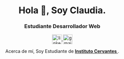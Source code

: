 <h1 align= "center"> Hola 👋, Soy Claudia. </h1>
<h3 align="center" > Estudiante Desarrollador Web </h3>
<p align="center"> 
  <a href="https://www.linkedin.com/in/carcamo-gonzalez-claudia-622631290/" target="black">
     <img align="center" src="https://logospng.org/download/linkedin/logo-linkedin-icon-1536.png" alt="linkedin"
     height="30" widht"40"/>
  </a>
  <a href="https:clau260280@gmail.com" target="black">
     <img align="center" src="https://tse2.mm.bing.net/th?id=OIP.N3cFVgAShuhUnvU-yBB12AHaEK&pid=Api&P=0&h=180" alt="gmail"
     height="30" widht"40"/>
  </a>
</p>
<p align="center">
<em></em>
Acerca de mí, Soy Estudiante de <a href="https:// www.cervantes.edu.ar" target="black"> <b> Instituto Cervantes </b></a>.<br>
</p>

